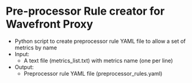 # Pre-processor Rule creator for Wavefront Proxy
- Python script to create preprocessor rule YAML file to allow a set of metrics by name
- Input:
    - A text file (metrics_list.txt) with metrics name (one per line)
- Output:
    - Preprocessor rule YAML file (preprocessor_rules.yaml)
